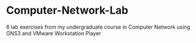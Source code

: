 # Computer-Network-Lab  
6 lab exercises from my undergraduate course in Computer Network using GNS3 and VMware Workstation Player
